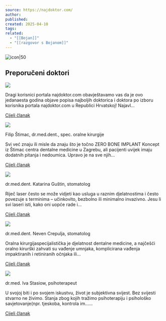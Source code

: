 ```yaml
---
source: https://najdoktor.com/
author: 
published: 
created: 2025-04-10
tags: 
related:
  - "[[Bojan]]"
  - "[[razgovor s Bojanom]]"
---
```

![icon|50](https://najdoktor.com/favicon.ico)

## Preporučeni doktori

![](https://najdoktor.com/storage/articles/1132/thumbnail/najdoktor%20priznanje%20za%20izvrsnost.png)

Dragi korisnici portala najdoktor.com obavještavamo vas da je ovo jedanaesta godina objave popisa najboljih doktorica i doktora po izboru korisnika portala najdoktor.com u Republici Hrvatskoj! Najavl...

[Cijeli članak](https://najdoktor.com/najdoktori-2024/a1132)

![](https://najdoktor.com/storage/articles/1130/thumbnail/ooo.jpg)

Filip Štimac, dr.med.dent., spec. oralne kirurgije

Svi već znaju ili misle da znaju što je točno ZERO BONE IMPLANT Koncept iz Štimac centra dentalne medicine u Zagrebu, ali pacijenti uvijek imaju dodatnih pitanja i nedoumica. Upravo je na sve njih...

[Cijeli članak](https://najdoktor.com/sve-o-zero-bone-implant-konceptu-jasno-sazeto-i-razumljivo/a1130)

![](https://najdoktor.com/storage/articles/959/thumbnail/f7ec2b5e658120e7eada64f54cfebbb1-hero.jpg)

dr.med.dent. Katarina Guštin, stomatolog

Riječ laser često se može vidjeti kao usluga u raznim djelatnostima i često povezuje s terminima – učinkovito, bezbolno ili minimalno invazivno. Jesu li svi laseri isti, kako oni uopće rade i...

[Cijeli članak](https://najdoktor.com/primjena-lasera-u-stomatologiji/a959)

![](https://najdoktor.com/storage/articles/712/thumbnail/25122_dental_studio.jpg)

dr.med.dent. Neven Crepulja, stomatolog

Oralna kirurgijaspecijalistička je djelatnost dentalne medicine, a najčešći oralno kirurški zahvati su vađenje umnjaka, komplicirana vađenja impaktiranih i retiniranih očnjaka ili...

[Cijeli članak](https://najdoktor.com/implantologija-i-oralna-kirurgija/a712)

![](https://najdoktor.com/storage/articles/453/thumbnail/12228_relaksation.jpg)

dr.med. Iva Stasiow, psihoterapeut

U svojoj biti i po svojem iskustvu, život je subjektivna svijest. Bez svijesti stvarno ne živimo. Stanja zbog kojih tražimo psihoterapiju i psihološko savjetovanje(npr. tjeskoba, kontrola im......

[Cijeli članak](https://najdoktor.com/kako-nam-psihoterapija-i-psiholosko-savjetovanje-pomaze-u-promjeni-zivota/a453)